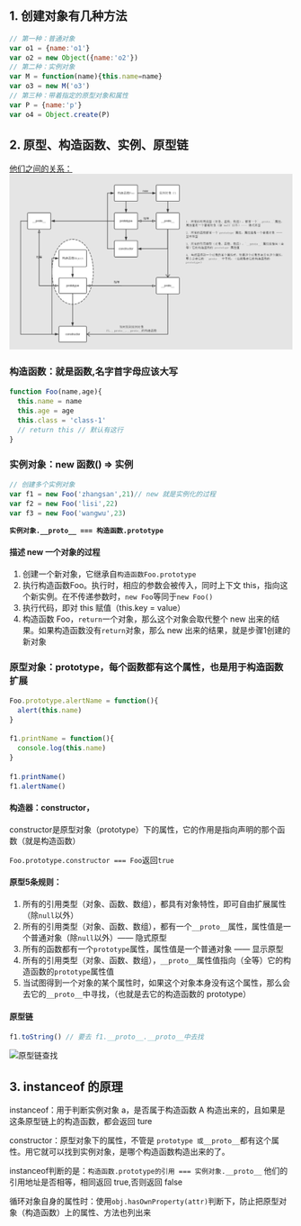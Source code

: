 ## 1. 创建对象有几种方法

```javascript
// 第一种：普通对象
var o1 = {name:'o1'}
var o2 = new Object({name:'o2'})
// 第二种：实例对象
var M = function(name){this.name=name}
var o3 = new M('o3')
// 第三种：带着指定的原型对象和属性
var P = {name:'p'}
var o4 = Object.create(P)
```

## 2. 原型、构造函数、实例、原型链

[他们之间的关系：](https://www.processon.com/view/link/593e2ce0e4b05a4d4381a646)
![原型、构造函数、实例、原型链关系](./img/yuanxing.png)


### 构造函数：就是函数,名字首字母应该大写

```javascript
function Foo(name,age){
  this.name = name
  this.age = age
  this.class = 'class-1'
  // return this // 默认有这行
}
```
### 实例对象：new 函数() => 实例

```javascript
// 创建多个实例对象
var f1 = new Foo('zhangsan',21)// new 就是实例化的过程
var f2 = new Foo('lisi',22)
var f3 = new Foo('wangwu',23)
```

**`实例对象.__proto__ === 构造函数.prototype`**

#### 描述 new 一个对象的过程

1. 创建一个新对象，它继承自`构造函数Foo.prototype`
2. 执行构造函数Foo。执行时，相应的参数会被传入，同时上下文 this，指向这个新实例。在不传递参数时，`new Foo`等同于`new Foo()`
3. 执行代码，即对 this 赋值（this.key = value）
4. 构造函数 Foo，`return`一个对象，那么这个对象会取代整个 new 出来的结果。如果构造函数没有`return`对象，那么 new 出来的结果，就是步骤1创建的新对象

### 原型对象：prototype，每个函数都有这个属性，也是用于构造函数扩展

```javascript
Foo.prototype.alertName = function(){
  alert(this.name)
}

f1.printName = function(){
  console.log(this.name)
}

f1.printName()
f1.alertName()
```

#### 构造器：constructor，

constructor是原型对象（prototype）下的属性，它的作用是指向声明的那个函数（就是构造函数）

`Foo.prototype.constructor === Foo`返回`true`

#### 原型5条规则：

1. 所有的引用类型（对象、函数、数组），都具有对象特性，即可自由扩展属性（除`null`以外）
2. 所有的引用类型（对象、函数、数组），都有一个`__proto__`属性，属性值是一个普通对象（除`null`以外）—— 隐式原型
3. 所有的函数都有一个`prototype`属性，属性值是一个普通对象 —— 显示原型
4. 所有的引用类型（对象、函数、数组），`__proto__`属性值指向（全等）它的构造函数的`prototype`属性值
5. 当试图得到一个对象的某个属性时，如果这个对象本身没有这个属性，那么会去它的`__proto__`中寻找，（也就是去它的构造函数的 prototype）

#### 原型链

```javascript
f1.toString() // 要去 f1.__proto__.__proto__中去找
```
![原型链查找](https://ws1.sinaimg.cn/large/006tKfTcgy1fpzax5fjm0j31i80ngmyo.jpg)


## 3. instanceof 的原理

instanceof：用于判断实例对象 a，是否属于构造函数 A 构造出来的，且如果是这条原型链上的构造函数，都会返回 ture

constructor：原型对象下的属性，不管是 `prototype 或__proto__`都有这个属性。用它就可以找到实例对象，是哪个构造函数构造出来的了。

instanceof判断的是：`构造函数.prototype的引用 === 实例对象.__proto__` 他们的引用地址是否相等，相同返回 true,否则返回 false

循环对象自身的属性时：使用`obj.hasOwnProperty(attr)`判断下，防止把原型对象（构造函数）上的属性、方法也列出来

